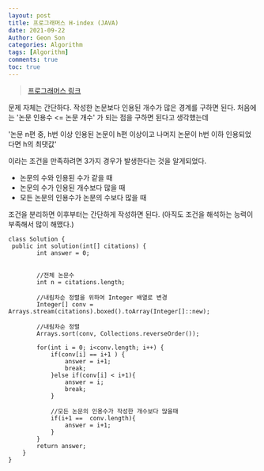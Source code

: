 ```yaml
---
layout: post
title: 프로그래머스 H-index (JAVA)
date: 2021-09-22
Author: Geon Son
categories: Algorithm
tags: [Algorithm]
comments: true
toc: true
---
```


> [프로그래머스 링크](https://programmers.co.kr/learn/courses/30/lessons/42747)



문제 자체는 간단하다. 작성한 논문보다 인용된 개수가 많은 경계를 구하면 된다.
처음에는 '논문 인용수 <= 논문 개수' 가 되는 점을 구하면 된다고 생각했는데

'논문 n편 중, h번 이상 인용된 논문이 h편 이상이고
나머지 논문이 h번 이하 인용되었다면 h의 최댓값'

이라는 조건을 만족하려면 3가지 경우가 발생한다는 것을 알게되었다.

- 논문의 수와 인용된 수가 같을 때
- 논문의 수가 인용된 개수보다 많을 때
- 모든 논문의 인용수가 논문의 수보다 많을 때

조건을 분리하면 이후부터는 간단하게 작성하면 된다.
(아직도 조건을 해석하는 능력이 부족해서 많이 해맸다.)


```
class Solution {
 public int solution(int[] citations) {
        int answer = 0;


        //전체 논문수
        int n = citations.length;

        //내림차순 정렬을 위하여 Integer 배열로 변경
        Integer[] conv = Arrays.stream(citations).boxed().toArray(Integer[]::new);

        //내림차순 정렬
        Arrays.sort(conv, Collections.reverseOrder());        

        for(int i = 0; i<conv.length; i++) {
        	if(conv[i] == i+1 ) {
        		answer = i+1;
        		break;
        	}else if(conv[i] < i+1){
                answer = i;
        		break;
            }

            //모든 논문의 인용수가 작성한 개수보다 많을때
            if(i+1 ==  conv.length){
                answer = i+1;
            }
        }
        return answer;
    }
}
```
